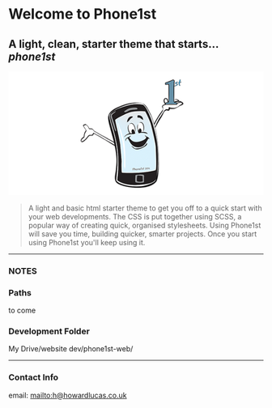 # Welcome to Phone1st

## A light, clean, starter theme that starts... _phone1st_

![](tile-wide.png)

> A light and basic html starter theme to get you off to a quick start with your web developments. The CSS is put together using SCSS, a popular way of creating quick, organised stylesheets. Using Phone1st will save you time, building quicker, smarter projects. Once you start using Phone1st you'll keep using it.

* * *

### NOTES

### Paths
to come

### Development Folder
My Drive/website dev/phone1st-web/

* * *

### Contact Info

email: <mailto:h@howardlucas.co.uk>